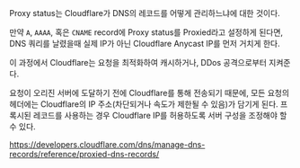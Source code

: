 
Proxy status는 Cloudflare가 DNS의 레코드를 어떻게 관리하느냐에 대한 것이다.

만약 `A`, `AAAA`, 혹은 `CNAME` record에 Proxy status를 Proxied라고 설정하게 된다면, DNS 쿼리를 날렸을때 실제 IP가 아닌 Cloudflare Anycast IP를 먼저 거치게 한다.

이 과정에서 Cloudflare는 요청을 최적화하여 캐시하거나, DDos 공격으로부터 지켜준다.

요청이 오리진 서버에 도달하기 전에 Cloudflare를 통해 전송되기 때문에, 모든 요청의 헤더에는 Cloudflare의 IP 주소(차단되거나 속도가 제한될 수 있음)가 담기게 된다. 프록시된 레코드를 사용하는 경우 Cloudflare IP를 허용하도록 서버 구성을 조정해야 할 수 있다.

https://developers.cloudflare.com/dns/manage-dns-records/reference/proxied-dns-records/